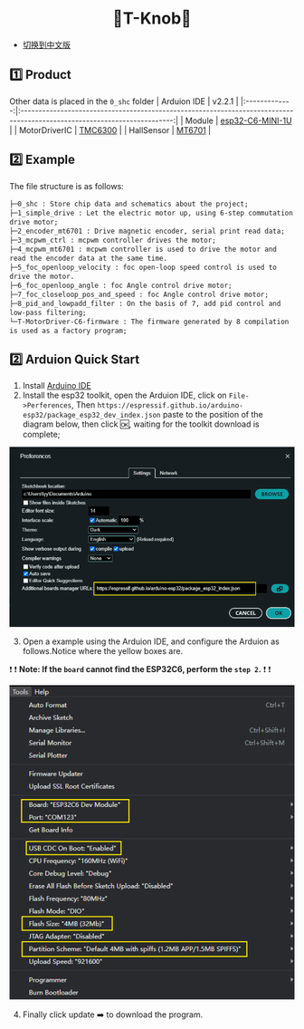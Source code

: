 <h1 align = "center">🌟T-Knob🌟</h1>

* [切换到中文版](./README_CN.md)

## :one: Product
Other data is placed in the `0_shc` folder
|  Arduion IDE  |                                                          v2.2.1                                                          |
|:-------------:|:------------------------------------------------------------------------------------------------------------------------:|
|    Module     | [esp32-C6-MINI-1U](https://www.espressif.com/sites/default/files/documentation/esp32-c6-mini-1_mini-1u_datasheet_en.pdf) |
| MotorDriverIC |   [TMC6300](https://docs.sparkfun.com/SparkFun_IoT_Brushless_Motor_Driver/assets/component_documentation/TMC6300.pdf)    |
|  HallSensor   |                              [MT6701](https://www.magntek.com.cn/upload/MT6701_Rev.1.0.pdf)                              |

## :two: Example

The file structure is as follows:
~~~
├─0_shc : Store chip data and schematics about the project;
├─1_simple_drive : Let the electric motor up, using 6-step commutation drive motor;
├─2_encoder_mt6701 : Drive magnetic encoder, serial print read data;
├─3_mcpwm_ctrl : mcpwm controller drives the motor;
├─4_mcpwm_mt6701 : mcpwm controller is used to drive the motor and read the encoder data at the same time.
├─5_foc_openloop_velocity : foc open-loop speed control is used to drive the motor.
├─6_foc_openloop_angle : foc Angle control drive motor;
├─7_foc_closeloop_pos_and_speed : foc Angle control drive motor;
├─8_pid_and_lowpadd_filter : On the basis of 7, add pid control and low-pass filtering;
└─T-MotorDriver-C6-firmware : The firmware generated by 8 compilation is used as a factory program;
~~~

## :two: Arduion Quick Start
1. Install [Arduino IDE](https://www.arduino.cc/en/software)
2. Install the esp32 toolkit, open the Arduion IDE, click on `File->Perferences`, Then `https://espressif.github.io/arduino-esp32/package_esp32_dev_index.json` paste to the position of the diagram below, then click :ok:, waiting for the toolkit download is complete;

![](./0_shc/image.png)

3. Open a example using the Arduion IDE, and configure the Arduion as follows.Notice where the yellow boxes are.

:exclamation: :exclamation: **Note: If the `board` cannot find the ESP32C6, perform the `step 2`.** :exclamation: :exclamation:

![](./0_shc/image_config.png)

4. Finally click update :arrow_right: to download the program.

